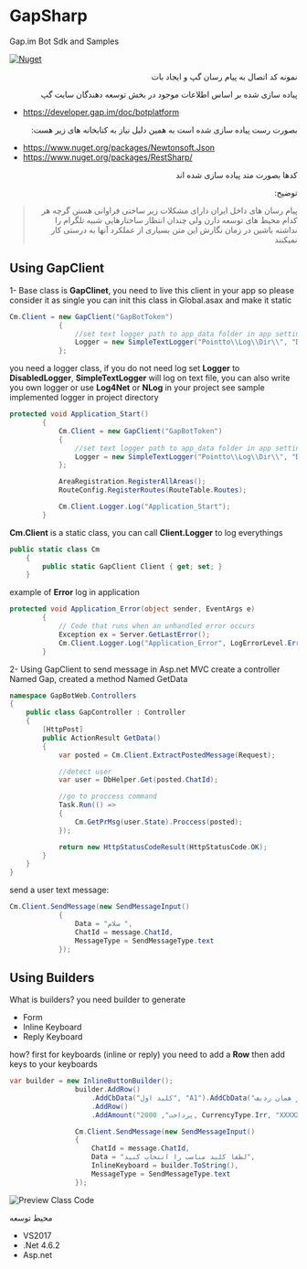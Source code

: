 # GapSharp
Gap.im Bot Sdk and Samples

[![Nuget](https://img.shields.io/nuget/v/GapSharp.svg)](https://www.nuget.org/packages/GapSharp/1.0.0)

<div dir="rtl">
نمونه کد اتصال به پیام رسان گپ و ایجاد بات

پیاده سازی شده بر اساس اطلاعات موجود در بخش توسعه دهندگان سایت گپ
<div dir="ltr">

- https://developer.gap.im/doc/botplatform
</div>


بصورت رست پیاده سازی شده است
به همین دلیل نیاز به کتابخانه های زیر هست:

<div dir="ltr">

- https://www.nuget.org/packages/Newtonsoft.Json
- https://www.nuget.org/packages/RestSharp/

</div>

کدها بصورت متد پیاده سازی شده اند

توضیح:
> پیام رسان های داخل ایران دارای مشکلات زیر ساختی فراوانی هستن
> گرچه هر کدام محیط های توسعه دارن ولی چندان انتظار ساختارهایی شبیه تلگرام را نداشته باشین
> در زمان نگارش این متن
> بسیاری از عملکرد آنها به درستی کار نمیکنند
</div>

## Using GapClient

1- Base class is __GapClinet__, you need to live this client in your app so please consider it as single
you can init this class in Global.asax and make it static

```csharp
Cm.Client = new GapClient("GapBotToken")
            {
                //set text logger path to app_data folder in app settings
                Logger = new SimpleTextLogger("Pointto\\Log\\Dir\\", "DefaultLogLevel")
            };
```

you need a logger class, if you do not need log set __Logger__ to __DisabledLogger__, 
__SimpleTextLogger__ will log on text file, you can also write you own logger or use __Log4Net__ or __NLog__ in your project
see sample implemented logger in project directory 

```csharp
protected void Application_Start()
        {
            Cm.Client = new GapClient("GapBotToken")
            {               
                //set text logger path to app_data folder in app settings
                Logger = new SimpleTextLogger("Pointto\\Log\\Dir\\", "DefaultLogLevel")
            };

            AreaRegistration.RegisterAllAreas();
            RouteConfig.RegisterRoutes(RouteTable.Routes);

            Cm.Client.Logger.Log("Application_Start");
        }
````

__Cm.Client__ is a static class, you can call __Client.Logger__ to log everythings
```csharp
public static class Cm
    {
        public static GapClient Client { get; set; }
	}
```

example of __Error__ log in application

```csharp
protected void Application_Error(object sender, EventArgs e)
        {
            // Code that runs when an unhandled error occurs
            Exception ex = Server.GetLastError();
            Cm.Client.Logger.Log("Application_Error", LogErrorLevel.Error, ex);
        }
```

2- Using GapClient to send message in Asp.net MVC
create a controller Named Gap, created a method Named GetData

```csharp
namespace GapBotWeb.Controllers
{
    public class GapController : Controller
    {
        [HttpPost]
        public ActionResult GetData()
        {
            var posted = Cm.Client.ExtractPostedMessage(Request);

            //detect user
            var user = DbHelper.Get(posted.ChatId);

            //go to proccess command
            Task.Run(() =>
            {
                Cm.GetPrMsg(user.State).Proccess(posted);
            });

            return new HttpStatusCodeResult(HttpStatusCode.OK);
        }
    }
}
```

send a user text message:

```csharp
Cm.Client.SendMessage(new SendMessageInput()
            {
                Data = "سلام ",
                ChatId = message.ChatId,
                MessageType = SendMessageType.text
            });
```
## Using Builders
What is builders? you need builder to generate 
- Form
- Inline Keyboard
- Reply Keyboard

how? first for keyboards (inline or reply) you need to add a __Row__ then add keys to your keyboards

```csharp
var builder = new InlineButtonBuilder();
                builder.AddRow()
                    .AddCbData("کلید اول", "A1").AddCbData("کلید دوم در همان ردیف", "A2")
                    .AddRow()
                    .AddAmount("پرداخت", 2000, CurrencyType.Irr, "XXXXX", "پرداخت کنید"); //ردیف بعدی

                Cm.Client.SendMessage(new SendMessageInput()
                {
                    ChatId = message.ChatId,
                    Data = "لطفا کلید مناسب را انتخاب کنید",
                    InlineKeyboard = builder.ToString(),
                    MessageType = SendMessageType.text
                });
```

![Preview Class Code](https://mahdiit.github.io/gapsharp/preview.jpg)

محیط توسعه
- VS2017
- .Net 4.6.2
- Asp.net
